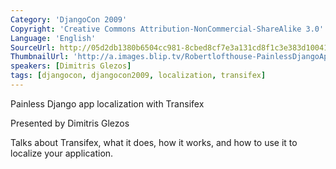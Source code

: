 ```yaml
---
Category: 'DjangoCon 2009'
Copyright: 'Creative Commons Attribution-NonCommercial-ShareAlike 3.0'
Language: 'English'
SourceUrl: http://05d2db1380b6504cc981-8cbed8cf7e3a131cd8f1c3e383d10041.r93.cf2.rackcdn.com/djangocon-2009/11_painless-django-app-localization-with-transifex.ogv
ThumbnailUrl: 'http://a.images.blip.tv/Robertlofthouse-PainlessDjangoAppLocalizationWithTransifex294.png'
speakers: [Dimitris Glezos]
tags: [djangocon, djangocon2009, localization, transifex]
---
```

Painless Django app localization with Transifex

  
Presented by Dimitris Glezos

  
Talks about Transifex, what it does, how it works, and how to use it to
localize your application.

